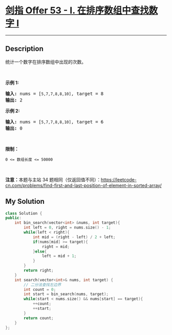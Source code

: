 # [剑指 Offer 53 - I. 在排序数组中查找数字 I](https://leetcode-cn.com/problems/zai-pai-xu-shu-zu-zhong-cha-zhao-shu-zi-lcof/)

---

## Description

<section>
<p>统计一个数字在排序数组中出现的次数。</p>
<p>&nbsp;</p>
<p><strong>示例 1:</strong></p>
<pre><strong>输入:</strong> nums = [<code>5,7,7,8,8,10]</code>, target = 8
<strong>输出:</strong> 2</pre>
<p><strong>示例&nbsp;2:</strong></p>
<pre><strong>输入:</strong> nums = [<code>5,7,7,8,8,10]</code>, target = 6
<strong>输出:</strong> 0</pre>
<p>&nbsp;</p>
<p><strong>限制：</strong></p>
<p><code>0 &lt;= 数组长度 &lt;= 50000</code></p>
<p>&nbsp;</p>
<p><strong>注意：</strong>本题与主站 34 题相同（仅返回值不同）：<a href="https://leetcode-cn.com/problems/find-first-and-last-position-of-element-in-sorted-array/">https://leetcode-cn.com/problems/find-first-and-last-position-of-element-in-sorted-array/</a></p>
</section>


## My Solution

```cpp
class Solution {
public:
    int bin_search(vector<int> &nums, int target){
        int left = 0, right = nums.size() - 1;
        while(left < right){
            int mid = (right - left) / 2 + left;
            if(nums[mid] >= target){
                right = mid;
            }else{
                left = mid + 1;
            }
        }
        return right;
    }
    int search(vector<int>& nums, int target) {
        // 二分法查找左边界
        int count = 0;
        int start = bin_search(nums, target);
        while(start < nums.size() && nums[start] == target){
            ++count;
            ++start;
        }
        return count;
    }
};
```